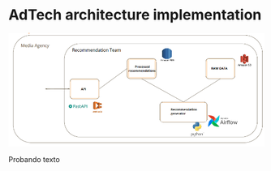 # AdTech architecture implementation

![Alt text](https://raw.githubusercontent.com/matiasleoni/AdTech/master/diagrama.png)

Probando texto